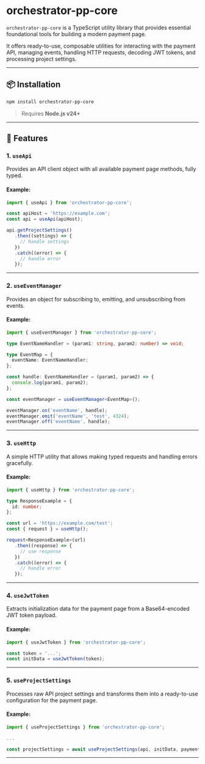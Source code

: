 # orchestrator-pp-core

`orchestrator-pp-core` is a TypeScript utility library that provides essential foundational tools for building a modern payment page.

It offers ready-to-use, composable utilities for interacting with the payment API, managing events, handling HTTP requests, decoding JWT tokens, and processing project settings.

---

## 📦 Installation

```bash
npm install orchestrator-pp-core
```

> Requires **Node.js v24+**

---

## 🧰 Features

### 1. `useApi`

Provides an API client object with all available payment page methods, fully typed.

#### Example:

```ts
import { useApi } from 'orchestrator-pp-core';

const apiHost = 'https://example.com';
const api = useApi(apiHost);

api.getProjectSettings()
   .then((settings) => {
     // handle settings
   })
   .catch((error) => {
     // handle error
   });
```

---

### 2. `useEventManager`

Provides an object for subscribing to, emitting, and unsubscribing from events.

#### Example:

```ts
import { useEventManager } from 'orchestrator-pp-core';

type EventNameHandler = (param1: string, param2: number) => void;

type EventMap = {
  eventName: EventNameHandler;
};

const handle: EventNameHandler = (param1, param2) => {
  console.log(param1, param2);
};

const eventManager = useEventManager<EventMap>();

eventManager.on('eventName', handle);
eventManager.emit('eventName', 'test', 4324);
eventManager.off('eventName', handle);
```

---

### 3. `useHttp`

A simple HTTP utility that allows making typed requests and handling errors gracefully.

#### Example:

```ts
import { useHttp } from 'orchestrator-pp-core';

type ResponseExample = {
  id: number;
};

const url = 'https://example.com/test';
const { request } = useHttp();

request<ResponseExample>(url)
   .then((response) => {
     // use response
   })
   .catch((error) => {
     // handle error
   });
```

---

### 4. `useJwtToken`

Extracts initialization data for the payment page from a Base64-encoded JWT token payload.

#### Example:

```ts
import { useJwtToken } from 'orchestrator-pp-core';

const token = '...';
const initData = useJwtToken(token);
```

---

### 5. `useProjectSettings`

Processes raw API project settings and transforms them into a ready-to-use configuration for the payment page.

#### Example:

```ts
import { useProjectSettings } from 'orchestrator-pp-core';

...

const projectSettings = await useProjectSettings(api, initData, paymentMethodFactory);
```

---
